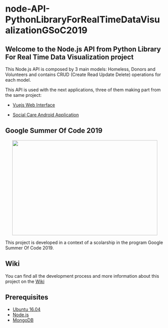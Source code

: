 # node-API-PythonLibraryForRealTimeDataVisualizationGSoC2019

## __Welcome to the Node.js API from Python Library For Real Time Data Visualization project__



<p>This Node.js API is composed by 3 main models: Homeless, Donors and Volunteers and contains CRUD (Create Read Update Delete) operations for each model.</p>

<p>This API is used with the next applications, three of them making part from the same project:</p>

 * [Vuejs Web Interface](https://github.com/LiquidGalaxyLAB/Python-library-for-real-time-data-visualization----Web-Interface)
 
 * [Social Care Android Application](https://github.com/LiquidGalaxyLAB/Python-library-for-real-time-data-visualization--SocialCare-Android-App)
 
 
 
 ## __Google Summer Of Code 2019__
 
<p align="center"> 
 <img width="460" height="300" src="https://i.ibb.co/6YRpnjS/google-summer-of-code-2016.png">
</p>

This project is developed in a context of a scolarship in the program Google Summer Of Code 2019.
 


 ## __Wiki__
 
 You can find all the development process and more information about this project on the [Wiki](https://github.com/LiquidGalaxyLAB/PythonLibraryForRealTimeDataVisualizationGSoC2019--API-nodeJs/wiki) 
 
 ## __Prerequisites__
 
 * [Ubuntu 16.04](http://releases.ubuntu.com/16.04/)
 * [Node.js](https://nodejs.org/en/)
 * [MongoDB](https://docs.mongodb.com/manual/tutorial/install-mongodb-on-ubuntu/)

 
